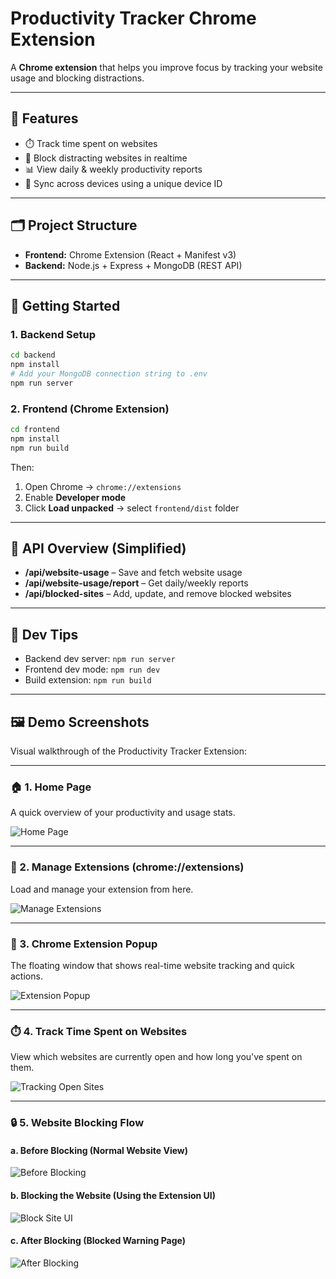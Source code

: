 # Productivity Tracker Chrome Extension

A **Chrome extension** that helps you improve focus by tracking your website usage and blocking distractions.

---

## 🚀 Features

- ⏱️ Track time spent on websites  
- 🚫 Block distracting websites in realtime 
- 📊 View daily & weekly productivity reports  
- 🔄 Sync across devices using a unique device ID  

---

## 🗂️ Project Structure

- **Frontend:** Chrome Extension (React + Manifest v3)  
- **Backend:** Node.js + Express + MongoDB (REST API)  

---

## 🔧 Getting Started

### 1. Backend Setup

```bash
cd backend
npm install
# Add your MongoDB connection string to .env
npm run server
```

### 2. Frontend (Chrome Extension)

```bash
cd frontend
npm install
npm run build
```

Then:
1. Open Chrome → `chrome://extensions`
2. Enable **Developer mode**
3. Click **Load unpacked** → select `frontend/dist` folder

---

## 📡 API Overview (Simplified)

- **/api/website-usage** – Save and fetch website usage  
- **/api/website-usage/report** – Get daily/weekly reports  
- **/api/blocked-sites** – Add, update, and remove blocked websites  

---

## 📌 Dev Tips

- Backend dev server: `npm run server`  
- Frontend dev mode: `npm run dev`  
- Build extension: `npm run build`

---

## 🖼️ Demo Screenshots

Visual walkthrough of the Productivity Tracker Extension:

---

### 🏠 1. Home Page
A quick overview of your productivity and usage stats.

![Home Page](assets/screenshots/home-page.png)

---

### 🔧 2. Manage Extensions (chrome://extensions)
Load and manage your extension from here.

![Manage Extensions](assets/screenshots/manage-extensions.png)

---

### 🧩 3. Chrome Extension Popup
The floating window that shows real-time website tracking and quick actions.

![Extension Popup](assets/screenshots/extension-popup.png)

---

### ⏱️ 4. Track Time Spent on Websites
View which websites are currently open and how long you've spent on them.

![Tracking Open Sites](assets/screenshots/tracking-open-sites.png)

---

### 🔒 5. Website Blocking Flow

#### a. Before Blocking (Normal Website View)
![Before Blocking](assets/screenshots/site-before-blocking.png)

#### b. Blocking the Website (Using the Extension UI)
![Block Site UI](assets/screenshots/block-site-ui.png)

#### c. After Blocking (Blocked Warning Page)
![After Blocking](assets/screenshots/site-after-blocking.png)

